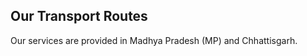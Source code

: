 <section id="routes" 
  class="routes">
    <h2>Our Transport Routes</h2>
    <p>Our services are provided in Madhya Pradesh (MP) and Chhattisgarh.</p>
</section>
